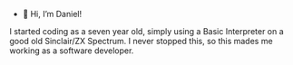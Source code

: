 - 👋 Hi, I’m Daniel!

I started coding as a seven year old, simply using a Basic Interpreter on a good old Sinclair/ZX Spectrum. I never stopped this, so this mades me working as a software developer.
